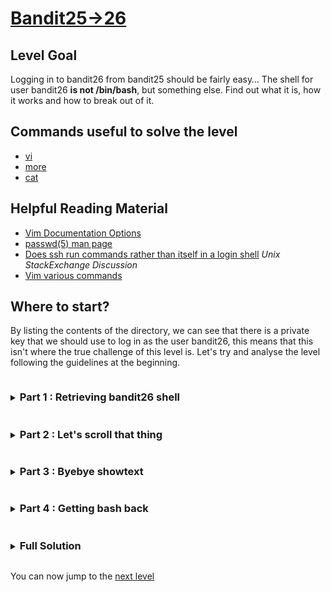 # [Bandit25->26](https://overthewire.org/wargames/bandit/bandit26.html)

## Level Goal

Logging in to bandit26 from bandit25 should be fairly easy… The shell for user bandit26 **is not /bin/bash**, but something else. 
Find out what it is, how it works and how to break out of it.

## Commands useful to solve the level

- [vi](https://man7.org/linux/man-pages/man1/vi.1p.html)
- [more](https://man7.org/linux/man-pages/man1/more.1.html)
- [cat](https://www.gnu.org/software/coreutils/manual/coreutils.html#cat-invocation)

## Helpful Reading Material

- [Vim Documentation Options](https://vimdoc.sourceforge.net/htmldoc/options.html)
- [passwd(5) man page](https://man7.org/linux/man-pages/man5/passwd.5.html)
- [Does ssh run commands rather than itself in a login shell](https://unix.stackexchange.com/questions/744263/does-ssh-run-commands-rather-than-shell-itself-in-a-login-shell) *Unix StackExchange 
Discussion*
- [Vim various commands](https://vimdoc.sourceforge.net/htmldoc/various.html)

## Where to start?

By listing the contents of the directory, we can see that there is a private key that we should use to log in as the user bandit26, this means that 
this isn't where the true challenge of this level is. Let's try and analyse the level following the guidelines at the beginning.


<details>
<summary><h3 style="display:inline-block">Part 1 : Retrieving bandit26 shell</h3></summary>

The first thing we need to do is to retrieve bandit26 shell, as we know that this shell is not /bin/bash.

<details>
<summary>Hint</summary>

Using the [passwd(5) man page](https://man7.org/linux/man-pages/man5/passwd.5.html), can you figure out a way to retrieve the shell that bandit26 
gets when it logs in and to view its contents?
</details>

<details>
<summary>Solution</summary>

Using the `passwd(5)` man page, we know that the informations for the bandit 26 user are stored in the `/etc/passwd` file. This file is readable 
by everyone so we can print its content and `grep` only the lines containing bandit26. Here is the command we'll run, alongside its output :
```bash
bandit25@bandit:~$ cat /etc/passwd | grep bandit26
bandit26:x:11026:11026:bandit level 26:/home/bandit26:/usr/bin/showtext
bandit25@bandit:~$
```
We know from the `passwd(5)` man page that the last field is the bandit26 user's shell : `/usr/bin/showtext`.

Let's print the contents of this file :
```bash
#!/bin/sh

export TERM=linux

exec more ~/text.txt
exit 0
```
We see here that the script sets one variable `TERM` and then runs the `more` utility.

One thing we can already notice is that the `showtext` executable doesn't take any argument, so we won't be able to ssh our way into bandit26 account 
running a command like we did in [level18](/bandit/bandit18.md) (see 
[how ssh commands are run](https://unix.stackexchange.com/questions/744263/does-ssh-run-commands-rather-than-shell-itself-in-a-login-shell) for more 
explanations). We'll have to find another way to get in.

</details>
</details>


<details>
<summary><h3 style="display:inline-block">Part 2 : Let's scroll that thing</h3></summary>

When we first ssh our way into bandit26, we see that the `showtext` executable is ran. It prints the text **bandit26** in ASCII art and then exits.

We already know that the `showtext` executable uses more, the real challenge here is to take advantage of the `more` capabilities to run commands. 
To do so, we need to make it scrollable so that it shows its command prompt.
<details>
<summary>Hint</summary>

By doing some tests with files on your own computer, can you figure out when more is scrollable and where it isn't? Doing so, could you make it 
scrollable when logging in into bandit26 and find which command to run to get a text editor?
</details>

<details>
<summary>Solution</summary>

Although it is not very intuitive, you might have noticed that when the window size is smaller than the number of text lines, `more` becomes scrollable. 
We're going to use this capability of the `more` utility to break out of it. Let's minimize our window to less than 6 lines and then ssh into bandit26. 

> There might be a more elegant solution through the use of a terminal multiplexer like [tmux](https://github.com/tmux/tmux/wiki) but the idea will basically 
> be the same. I'll provide a solution using `tmux(1)` once I learn to use it.

We can now enter commands (see [more](https://man7.org/linux/man-pages/man1/more.1.html) man page for the full list). We are going to use the `v` command 
in order to open the vim editor.

We can now bring our window size back to normal.
</details>
</details>


<details>
<summary><h3 style="display:inline-block">Part 3 : Byebye showtext</h3></summary>

Now that we got inside `vim`, we have to get rid of this nice yet useless shell and get a real one.
<details>
<summary>Hint</summary>

Using the [various remaining commands](https://vimdoc.sourceforge.net/htmldoc/various.html) file of the vim help manual, 
can you figure out a way to get a shell while in the vim editor?

</details>

<details>
<summary>Solution</summary>

The command `:shell` is the one we need. Remember that you need to press `<ESC>` first to get into normal mode. 
However, when running it for the first time we can see that nothing **seems** to happen. The truth is that something 
really happened in front of our eyes. The shell of the user bandit26 was launched and then exited as it is the `showtext` executable.

> To convince yourself that it really happened, you can minimize the window to less than 6 lines before running the `:shell` command

We now need to change the default shell for user bandit26 in order to finally get out of that showtext hell.

</details>
</details>


<details>
<summary><h3 style="display:inline-block">Part 4 : Getting bash back</h3></summary>

We now know that we can run a shell, let's try to change the default shell to `/usr/bin/bash` in order to actually run a shell.
<details>
<summary>Hint</summary>

Using the [Vim Documentation Options](https://vimdoc.sourceforge.net/htmldoc/options.html), can you figure out how to view, then change, the 
shell we're using when running the `:shell` command?
</details>

<details>
<summary>Solution</summary>

The command we're looking for is `:set` which allows us to view/change settings for the options we specify.

By running `:set shell` we can view the shell we're using (which in our case outputs `/usr/bin/showtext`).

To change the shell, we just have to run `:set shell=/usr/bin/bash`, we can then run `:shell` and get a shell for the user bandit26.
</details>
</details>

<details>
<summary><h3 style="display:inline-block">Full Solution</h3></summary>

1. Minimize the window and ssh into bandit26 account to make the `more` utility scrollable.
2. Enter the `v` command to open the ViM text editor
3. `:set shell=/usr/bin/bash` in order to set the default shell to a real shell
4. `:shell` to open the bash shell for the user bandit26

</details>

You can now jump to the [next level](/bandit/bandit26.md)
